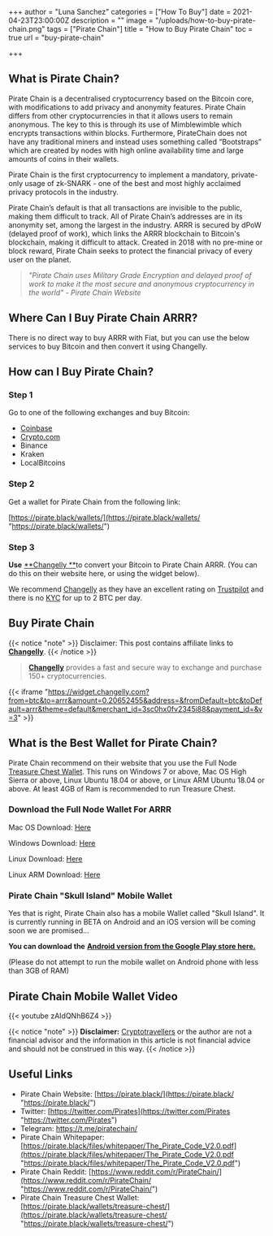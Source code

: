 +++
author = "Luna Sanchez"
categories = ["How To Buy"]
date = 2021-04-23T23:00:00Z
description = ""
image = "/uploads/how-to-buy-pirate-chain.png"
tags = ["Pirate Chain"]
title = "How to Buy Pirate Chain"
toc = true
url = "buy-pirate-chain"

+++
## What is Pirate Chain?

Pirate Chain is a decentralised cryptocurrency based on the Bitcoin core, with modifications to add privacy and anonymity features. Pirate Chain differs from other cryptocurrencies in that it allows users to remain anonymous. The key to this is through its use of Mimblewimble which encrypts transactions within blocks. Furthermore, PirateChain does not have any traditional miners and instead uses something called “Bootstraps” which are created by nodes with high online availability time and large amounts of coins in their wallets.

Pirate Chain is the first cryptocurrency to implement a mandatory, private-only usage of zk-SNARK - one of the best and most highly acclaimed privacy protocols in the industry.

Pirate Chain’s default is that all transactions are invisible to the public, making them difficult to track. All of Pirate Chain’s addresses are in its anonymity set, among the largest in the industry. ARRR is secured by dPoW (delayed proof of work), which links the ARRR blockchain to Bitcoin's blockchain, making it difficult to attack. Created in 2018 with no pre-mine or block reward, Pirate Chain seeks to protect the financial privacy of every user on the planet.

> _"Pirate Chain uses Military Grade Encryption and delayed proof of work to make it the most secure and anonymous cryptocurrency in the world" - Pirate Chain Website_

## Where Can I Buy Pirate Chain ARRR?

There is no direct way to buy ARRR with Fiat, but you can use the below services to buy Bitcoin and then convert it using Changelly.

## How can I Buy Pirate Chain?

### Step 1

Go to one of the following exchanges and buy Bitcoin:

* [Coinbase](/link/coinbase)
* [Crypto.com](/link/sign-up-crypto-dot-com)
* Binance
* Kraken
* LocalBitcoins

### Step 2

Get a wallet for Pirate Chain from the following link:

[https://pirate.black/wallets/](https://pirate.black/wallets/ "https://pirate.black/wallets/")

### Step 3

**Use** [**Changelly **](/link/changelly)to convert your Bitcoin to Pirate Chain ARRR.  (You can do this on their website here, or using the widget below).

We recommend [Changelly](/link/changelly) as they have an excellent rating on [Trustpilot](https://www.trustpilot.com/review/changelly.com) and there is no [KYC](https://en.wikipedia.org/wiki/Know_your_customer) for up to 2 BTC per day.

## Buy Pirate Chain

{{< notice "note" >}} Disclaimer: This post contains affiliate links to [**Changelly**](/link/changelly). {{< /notice >}}

> [**Changelly**](/link/changelly) provides a fast and secure way to exchange and purchase 150+ cryptocurrencies.

{{< iframe "https://widget.changelly.com?from=btc&to=arrr&amount=0.20652455&address=&fromDefault=btc&toDefault=arrr&theme=default&merchant_id=3sc0hx0fv2345i88&payment_id=&v=3" >}}

## What is the Best Wallet for Pirate Chain?

Pirate Chain recommend on their website that you use the Full Node [Treasure Chest Wallet](https://pirate.black/wallets/treasure-chest/).  This runs on Windows 7 or above, Mac OS High Sierra or above, Linux Ubuntu 18.04 or above, or Linux ARM Ubuntu 18.04 or above.  At least 4GB of Ram is recommended to run Treasure Chest.

### Download the Full Node Wallet For ARRR

Mac OS Download: [Here](https://github.com/PirateNetwork/pirate/releases/download/v5.0.0/pirate-qt-MacOS-v5.0.0.dmg)

Windows Download: [Here](https://github.com/PirateNetwork/pirate/releases/download/v5.0.0/pirate-qt-windows-v5.0.0.zip)

Linux Download: [Here](https://github.com/PirateNetwork/pirate/releases/download/v5.0.0/pirate-qt-ubuntu1804-v5.0.0.zip)

Linux ARM Download: [Here](https://github.com/PirateNetwork/pirate/releases/tag/v5.0.0)

### Pirate Chain "Skull Island" Mobile Wallet

Yes that is right, Pirate Chain also has a mobile Wallet called "Skull Island".  It is currently running in BETA on Android and an iOS version will be coming soon we are promised...

**You can download the** [**Android version from the Google Play store here.**](https://play.google.com/store/apps/details?id=pirate.sapling.litewallet)

(Please do not attempt to run the mobile wallet on Android phone with less than 3GB of RAM)

## Pirate Chain Mobile Wallet Video

{{< youtube zAIdQNhB6Z4 >}}

{{< notice "note" >}} **Disclaimer:** [Cryptotravellers](https://cryptotravellers.com) or the author are not a financial advisor and the information in this article is not financial advice and should not be construed in this way. {{< /notice >}}

## Useful Links

* Pirate Chain Website: [https://pirate.black/](https://pirate.black/ "https://pirate.black/")
* Twitter: [https://twitter.com/Pirates](https://twitter.com/Pirates "https://twitter.com/Pirates")
* Telegram: https://t.me/piratechain/
* Pirate Chain Whitepaper: [https://pirate.black/files/whitepaper/The_Pirate_Code_V2.0.pdf](https://pirate.black/files/whitepaper/The_Pirate_Code_V2.0.pdf "https://pirate.black/files/whitepaper/The_Pirate_Code_V2.0.pdf")
* Pirate Chain Reddit: [https://www.reddit.com/r/PirateChain/](https://www.reddit.com/r/PirateChain/ "https://www.reddit.com/r/PirateChain/")
* Pirate Chain Treasure Chest Wallet: [https://pirate.black/wallets/treasure-chest/](https://pirate.black/wallets/treasure-chest/ "https://pirate.black/wallets/treasure-chest/")